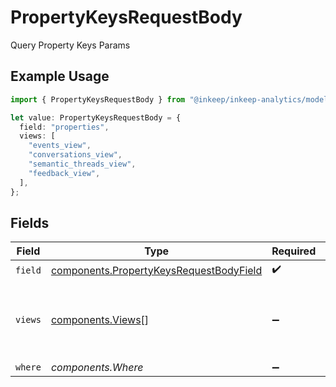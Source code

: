 # PropertyKeysRequestBody

Query Property Keys Params

## Example Usage

```typescript
import { PropertyKeysRequestBody } from "@inkeep/inkeep-analytics/models/components";

let value: PropertyKeysRequestBody = {
  field: "properties",
  views: [
    "events_view",
    "conversations_view",
    "semantic_threads_view",
    "feedback_view",
  ],
};
```

## Fields

| Field                                                                                              | Type                                                                                               | Required                                                                                           | Description                                                                                        | Example                                                                                            |
| -------------------------------------------------------------------------------------------------- | -------------------------------------------------------------------------------------------------- | -------------------------------------------------------------------------------------------------- | -------------------------------------------------------------------------------------------------- | -------------------------------------------------------------------------------------------------- |
| `field`                                                                                            | [components.PropertyKeysRequestBodyField](../../models/components/propertykeysrequestbodyfield.md) | :heavy_check_mark:                                                                                 | N/A                                                                                                |                                                                                                    |
| `views`                                                                                            | [components.Views](../../models/components/views.md)[]                                             | :heavy_minus_sign:                                                                                 | Optional list of views to query (defaults to all views)                                            | [<br/>"events_view",<br/>"conversations_view",<br/>"semantic_threads_view",<br/>"feedback_view"<br/>] |
| `where`                                                                                            | *components.Where*                                                                                 | :heavy_minus_sign:                                                                                 | N/A                                                                                                |                                                                                                    |